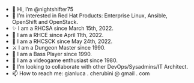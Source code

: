 - 👋 Hi, I’m @nightshifter75
- 👀 I’m interested in Red Hat Products: Enterprise Linux, Ansible, OpenShift and OpenStack.
- ✨ I am a RHCSA since March 15th, 2022.
- 🌱 I am a RHCE since April 11th, 2022.
- 🧩 I am a RHCSCK since May 24th, 2022.
- ⚔️ I am a Dungeon Master since 1990.
- 🎸 I am a Bass Player since 1990.
- 👾 I am a videogame enthusiast since 1980.
- 💞️ I’m looking to collaborate with other DevOps/Sysadmins/IT Architect.
- 📫 How to reach me: gianluca . cherubini @ gmail . com

<!---
nightshifter75/ansible is a ✨ special ✨ repository because its `README.md` (this file) appears on your GitHub profile.
You can click the Preview link to take a look at your changes.
--->

